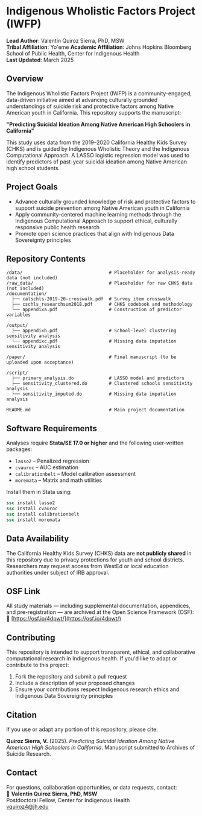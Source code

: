 # Indigenous Wholistic Factors Project (IWFP)

**Lead Author**: Valentín Quiroz Sierra, PhD, MSW  
**Tribal Affiliation**: Yo'eme 
**Academic Affiliation**: Johns Hopkins Bloomberg School of Public Health, Center for Indigenous Health  
**Last Updated**: March 2025

## Overview

The Indigenous Wholistic Factors Project (IWFP) is a community-engaged, data-driven initiative aimed at advancing culturally grounded understandings of suicide risk and protective factors among Native American youth in California. This repository supports the manuscript:

**"Predicting Suicidal Ideation Among Native American High Schoolers in California"**  

This study uses data from the 2019–2020 California Healthy Kids Survey (CHKS) and is guided by Indigenous Wholistic Theory and the Indigenous Computational Approach. A LASSO logistic regression model was used to identify predictors of past-year suicidal ideation among Native American high school students.

## Project Goals

- Advance culturally grounded knowledge of risk and protective factors to support suicide prevention among Native American youth in California
- Apply community-centered machine learning methods through the Indigenous Computational Approach to support ethical, culturally responsive public health research
- Promote open science practices that align with Indigenous Data Sovereignty principles

## Repository Contents

```
/data/                                # Placeholder for analysis-ready data (not included)
/raw_data/                            # Placeholder for raw CHKS data (not included)
/documentation/
  ├── calschls-2019-20-crosswalk.pdf  # Survey item crosswalk
  ├── cschls_researchsum2018.pdf      # CHKS codebook and methodology
  └── appendixa.pdf                   # Construction of predictor variables

/output/
  ├── appendixb.pdf                   # School-level clustering sensitivity analysis
  └── appendixc.pdf                   # Missing data imputation sensitivity analysis

/paper/                               # Final manuscript (to be uploaded upon acceptance)

/script/
  ├── primary_analysis.do             # LASSO model and predictors
  ├── sensitivity_clustered.do        # Clustered schools sensitivity analysis
  └── sensitivity_imputed.do          # Missing data imputation analysis

README.md                             # Main project documentation
```

## Software Requirements

Analyses require **Stata/SE 17.0 or higher** and the following user-written packages:

- `lasso2` – Penalized regression
- `cvauroc` – AUC estimation
- `calibrationbelt` – Model calibration assessment
- `moremata` – Matrix and math utilities

Install them in Stata using:

```stata
ssc install lasso2
ssc install cvauroc
ssc install calibrationbelt
ssc install moremata
```

## Data Availability

The California Healthy Kids Survey (CHKS) data are **not publicly shared** in this repository due to privacy protections for youth and school districts. Researchers may request access from WestEd or local education authorities under subject of IRB approval.

## OSF Link

All study materials — including supplemental documentation, appendices, and pre-registration — are archived at the Open Science Framework (OSF): 🔗 [https://osf.io/4dpwt/](https://osf.io/4dpwt/)

## Contributing

This repository is intended to support transparent, ethical, and collaborative computational research in Indigenous health. If you'd like to adapt or contribute to this project:

1. Fork the repository and submit a pull request
2. Include a description of your proposed changes
3. Ensure your contributions respect Indigenous research ethics and Indigenous Data Sovereignty principles

## Citation

If you use or adapt any portion of this repository, please cite:

**Quiroz Sierra, V.** (2025). *Predicting Suicidal Ideation Among Native American High Schoolers in California*. Manuscript submitted to Archives of Suicide Research.

## Contact

For questions, collaboration opportunities, or data requests, contact:  
📧 **Valentín Quiroz Sierra, PhD, MSW**  
Postdoctoral Fellow, Center for Indigenous Health  
[vquiroz4@jh.edu](mailto:vquiroz1@jhu.edu)
